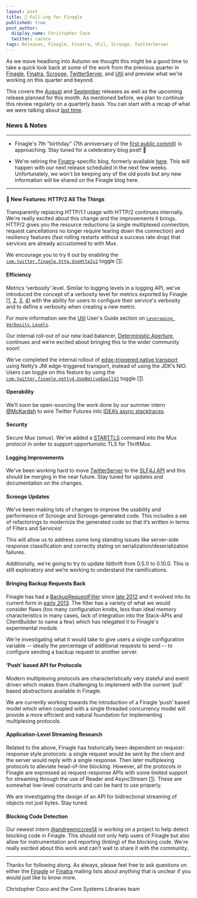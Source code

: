 ```yaml
---
layout: post
title: 🍂 Fall-ing for Finagle
published: true 
post_author:
  display_name: Christopher Coco 
  twitter: cacoco
tags: Releases, Finagle, Finatra, Util, Scrooge, TwitterServer
---
```


As we move headlong into Autumn we thought this might be a good time to take a
quick look back at some of the work from the previous quarter in
[Finagle](https://twitter.github.io/finagle/),
[Finatra](https://twitter.github.io/finatra/),
[Scrooge](https://twitter.github.io/scrooge),
[TwitterServer](https://twitter.github.io/twitter-server), and
[Util](https://twitter.github.io/util) and preview what we're working on this
quarter and beyond.

This covers the [August](https://github.com/twitter/finagle/tree/finagle-7.0.0)
and [September](https://github.com/twitter/finagle/tree/finagle-7.1.0) releases
as well as the upcoming release planned for this month. As mentioned before, we
plan to continue this review regularly on a quarterly basis. You can start with
a recap of what we were talking about [last
time](https://finagle.github.io/blog/2017/07/12/summer-review/).

### News & Notes

------------

- Finagle's 7th "birthday" (7th anniversary of the [first public
commit](https://github.com/twitter/finagle/tree/e04e51645374f8d958d85de384142dd00f4b7574))
is approaching. Stay tuned for a celebratory blog post! 🎉

- We're retiring the [Finatra](https://github.com/twitter/finatra)-specific
blog, formerly available
[here](https://twitter.github.io/finatra/blog/archives/). This will happen with
our next release scheduled in the next few weeks. Unfortunately, we won't be
keeping any of the old posts but any new information will be shared on the
Finagle blog here.

---------

#### 📣 New Features: HTTP/2 All The Things

Transparently replacing HTTP/1.1 usage with HTTP/2 continues internally. We're
really excited about this change and the improvements it brings. HTTP/2
gives you the resource reductions (a single multiplexed connection, request
cancellations no longer require tearing down the connection) and resiliency
features (fast rolling restarts without a success rate drop) that services are
already accustomed to with Mux.

We encourage you to try it out by enabling the
[`com.twitter.finagle.http.UseHttp2v2`](https://github.com/twitter/finagle/blob/9cc08d15216497bb03a1cafda96b7266cfbbcff1/finagle-http/src/main/resources/com/twitter/toggles/configs/com.twitter.finagle.http.json)
toggle
[[1](https://github.com/twitter/finagle/blob/9c69a0f16cd1e4bffb6a40844c2c8fed619c6bec/finagle-http/src/main/scala/com/twitter/finagle/Http.scala#L51)].

#### Efficiency

Metrics ‘verbosity’ level. Similar to logging levels in a logging API, we've
introduced the concept of a verbosity level for metrics exported by Finagle
[[1](https://github.com/twitter/finagle/commit/6c666ab5c3363ae5bd22b0fbd96f33995fe36ac7),
[2](https://github.com/twitter/util/commit/5e03745015693bc61fa2aace8da5eb452ff6e53d),
[3](https://github.com/twitter/util/commit/d08661fe49377aafd8af60231d6112d546e55e01),
[4](https://github.com/twitter/util/commit/1b3ce1eddbb2a9af9fa4f97f1fc1b20ac3ee6a40)]
with the ability for users to configure their service's verbosity and to define
a verbosity when creating a new metric.

For more information see the [Util](https://twitter.github.io/util) User's Guide
section on [`Leveraging Verbosity
Levels`](https://twitter.github.io/util/guide/util-stats/user_guide.html#leveraging-verbosity-levels).

Our internal roll-out of our new load balancer, [Deterministic
Aperture](https://github.com/twitter/finagle/blob/finagle-6.45.0/finagle-core/src/main/scala/com/twitter/finagle/loadbalancer/aperture/DeterministicOrdering.scala),
continues and we’re excited about bringing this to the wider community soon!

We’ve completed the internal rollout of [edge-triggered native
transport](https://github.com/twitter/finagle/search?utf8=%E2%9C%93&q=nativeEpoll&type=)
using Netty’s JNI edge-triggered transport, instead of using the JDK’s NIO.
Users can toggle on this feature by using the
[`com.twitter.finagle.netty4.UseNativeEpollV2`](https://github.com/twitter/finagle/blob/b89042a35ab0f39637e48bb89b170c80c95f03cf/finagle-netty4/src/main/resources/com/twitter/toggles/configs/com.twitter.finagle.netty4.json)
toggle
[[1](https://github.com/twitter/finagle/blob/2d37c2c1684132121f15423b2f08054785f8e29c/finagle-netty4/src/main/scala/com/twitter/finagle/netty4/nativeEpoll.scala)].

#### Operability

We’ll soon be open-sourcing the work done by our summer intern
[@McKardah](https://twitter.com/McKardah) to wire Twitter Futures into [IDEA’s
async
stacktraces](https://blog.jetbrains.com/idea/2017/02/intellij-idea-2017-1-eap-extends-debugger-with-async-stacktraces/).

#### Security

Secure Mux (smux). We've added a
[STARTTLS](https://en.wikipedia.org/wiki/Opportunistic_TLS) command into the Mux
protocol in order to support opportunistic TLS for ThriftMux.

#### Logging Improvements

We've been working hard to move
[TwitterServer](https://github.com/twitter/twitter-server) to the [SLF4J
API](https://https://www.slf4j.org/) and this should be merging in the near
future. Stay tuned for updates and documentation on the changes.

#### Scrooge Updates

We've been making lots of changes to improve the usability and performance of
Scrooge and Scrooge-generated code. This includes a set of refactorings to
modernize the generated code so that it’s written in terms of Filters and
Services!

This will allow us to address some long standing issues like server-side
response classification and correctly stating on serialization/deserialization
failures.

Additionally, we're going to try to update libthrift from 0.5.0 to 0.10.0. This
is still exploratory and we’re working to understand the ramifications.

#### Bringing Backup Requests Back

Finagle has had a
[BackupRequestFilter](https://github.com/twitter/finagle/blob/develop/finagle-exp/src/main/scala/com/twitter/finagle/exp/BackupRequestFilter.scala)
since [late
2012](https://github.com/twitter/finagle/commit/526e508579309711a9c56007eff2a783826d331c)
and it evolved into its current form in [early
2013](https://github.com/twitter/finagle/commit/8ca92593aac1d3f5bd4741d6b8e6fcf26053dc44).
The filter has a variety of what we would consider flaws (too many configuration
knobs, less than ideal memory characteristics in many cases, lack of integration
into the Stack-APIs and ClientBuilder to name a few) which has relegated it to
Finagle's experimental module.

We're investigating what it would take to give users a single configuration
variable -- ideally the percentage of additional requests to send -- to
configure sending a backup request to another server.

#### ‘Push’ based API for Protocols

Modern multiplexing protocols are characteristically very stateful and event
driven which makes them challenging to implement with the current ‘pull’ based
abstractions available in Finagle.

We are currently working towards the introduction of a Finagle ‘push’ based
model which when coupled with a single threaded concurrency model will provide a
more efficient and natural foundation for implementing multiplexing protocols.

#### Application-Level Streaming Research

Related to the above, Finagle has historically been dependent on
request-response style protocols: a single request would be sent by the client
and the server would reply with a single response. Then later multiplexing
protocols to alleviate head-of-line blocking. However, all the protocols in
Finagle are expressed as request-response APIs with some limited support for
streaming through the use of Reader and AsyncStream
[[1](https://github.com/twitter/finagle/blob/develop/finagle-example/src/main/scala/com/twitter/finagle/example/http/HttpStreamingServer.scala)].
These are somewhat low-level constructs and can be hard to use properly.

We are investigating the design of an API for bidirectional streaming of objects
not just bytes. Stay tuned.

#### Blocking Code Detection

Our newest intern [@andrewmccree14](https://twitter.com/andrewmccree14) is
working on a project to help detect blocking code in Finagle. This
should not only help users of Finagle but also allow for instrumentation and
reporting (linting) of the blocking code. We're really excited about this work
and can't wait to share it with the community.

------------

Thanks for following along. As always, please feel free to ask questions on
either the [Finagle](https://groups.google.com/forum/#!forum/finaglers) or
[Finatra](https://groups.google.com/forum/#!forum/finatra-users) mailing lists
about anything that is unclear if you would just like to know more.

Christopher Coco and the Core Systems Libraries team
